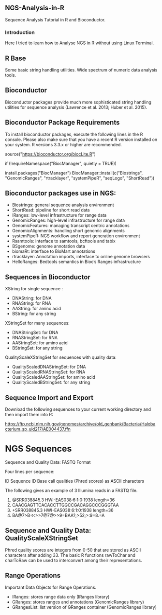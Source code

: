 ## NGS-Analysis-in-R
Sequence Analysis Tutorial in R and Bioconductor. 

### Introduction
Here I tried to learn how to Analyse NGS in R without using Linux Terminal.

## R Base
Some basic string handling utilities. Wide spectrum of numeric data analysis tools.

## Bioconductor
Bioconductor packages provide much more sophisticated string handling utilities for sequence analysis (Lawrence et al. 2013; Huber et al. 2015).

## Bioconductor Package Requirements

To install bioconductor packages, execute the following lines in the R console. Please also make sure that you have a recent R version installed on your system. R versions 3.3.x or higher are recommended.

source("https://bioconductor.org/biocLite.R")

if (!requireNamespace("BiocManager", quietly = TRUE))

install.packages("BiocManager")
BiocManager::install(c("Biostrings", "GenomicRanges", "rtracklayer", "systemPipeR", "seqLogo", "ShortRead"))


## Bioconductor packages use in NGS:

* Biostrings: general sequence analysis environment
* ShortRead: pipeline for short read data
* IRanges: low-level infrastructure for range data
* GenomicRanges: high-level infrastructure for range data
* GenomicFeatures: managing transcript centric annotations
* GenomicAlignments: handling short genomic alignments
* systemPipeR: NGS workflow and report generation environment
* Rsamtools: interface to samtools, bcftools and tabix
* BSgenome: genome annotation data
* biomaRt: interface to BioMart annotations
* rtracklayer: Annotation imports, interface to online genome browsers
* HelloRanges: Bedtools semantics in Bioc’s Ranges infrastructure

## Sequences in Bioconductor
XString for single sequence :

* DNAString: for DNA
* RNAString: for RNA
* AAString: for amino acid
* BString: for any string

XStringSet for many sequences:

* DNAStringSet: for DNA
* RNAStringSet: for RNA
* AAStringSet: for amino acid
* BStringSet: for any string

QualityScaleXStringSet for sequences with quality data:

* QualityScaledDNAStringSet: for DNA
* QualityScaledRNAStringSet: for RNA
* QualityScaledAAStringSet: for amino acid
* QualityScaledBStringSet: for any string

## Sequence Import and Export
Download the following sequences to your current working directory and then import them into R:

https://ftp.ncbi.nlm.nih.gov/genomes/archive/old_genbank/Bacteria/Halobacterium_sp_uid217/AE004437.ffn


# NGS Sequences
Sequence and Quality Data: FASTQ Format

Four lines per sequence:

ID
Sequence
ID
Base call qualities (Phred scores) as ASCII characters

The following gives an example of 3 Illumina reads in a FASTQ file. 

1. @SRR038845.3 HWI-EAS038:6:1:0:1938 length=36
2. CAACGAGTTCACACCTTGGCCGACAGGCCCGGGTAA
3. +SRR038845.3 HWI-EAS038:6:1:0:1938 length=36
4. BA@7>B=>:>>7@7@>>9=BAA?;>52;>:9=8.=A

## Sequence and Quality Data: QualityScaleXStringSet
Phred quality scores are integers from 0-50 that are stored as ASCII characters after adding 33. The basic R functions rawToChar and charToRaw can be used to interconvert among their representations.

## Range Operations
Important Data Objects for Range Operations.
* IRanges: stores range data only (IRanges library)
* GRanges: stores ranges and annotations (GenomicRanges library)
* GRangesList: list version of GRanges container (GenomicRanges library)
